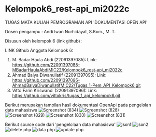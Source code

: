 # Kelompok6_rest-api_mi2022c

TUGAS MATA KULIAH PEMROGRAMAN API 'DOKUMENTASI OPEN API'

Dosen pengampu : Andi Iwan Nurhidayat, S.Kom., M. T.

Disusun oleh kelompok 6 (link github) :

LINK Github Anggota Kelompok 6:
1.	M. Badar Haula Abdi (22091397085):
Link: https://github.com/22091397085-MBadarHaulaAbdiMIC22/Kelompok6_rest-api_mi2022c 
2.	Ahmad Balya Diwanullatif (22091397095):
Link: https://github.com/22091397095-AhmadBalyaDiwanullatifMIC22/Tugas_1-Pem_API_Kelompok6.git 
3.	Vitto Farin Kriswandi (22091397096):
Link: https://github.com/vittokris/tugas_1_api_kelompok6.git


 Berikut merupakan tampilan hasil dokumentasi OpenApi pada pengelolan data mahasiswa
 ![Screenshot (834)](https://github.com/22091397085-MBadarHaulaAbdiMIC22/Kelompok6_rest-api_mi2022c/assets/144098215/296b2c98-f90b-4604-9e83-c8c94c201ab9)
 ![Screenshot (828)](https://github.com/22091397085-MBadarHaulaAbdiMIC22/Kelompok6_rest-api_mi2022c/assets/144098215/34325a9e-9691-4136-a313-ca90031e1433)
 ![Screenshot (829)](https://github.com/22091397085-MBadarHaulaAbdiMIC22/Kelompok6_rest-api_mi2022c/assets/144098215/c3b0ff1e-8265-4536-8aaa-f58ed6968c70)
 ![Screenshot (830)](https://github.com/22091397085-MBadarHaulaAbdiMIC22/Kelompok6_rest-api_mi2022c/assets/144098215/c52dd8db-f158-4f22-bab3-bdf1ecc81cb3)
 ![Screenshot (831)](https://github.com/22091397085-MBadarHaulaAbdiMIC22/Kelompok6_rest-api_mi2022c/assets/144098215/6ba8d2f1-c180-4262-87f1-057f16e06f5d)

 Berikut source code dari 'pengelolaan data mahasiswa'
 ![json1](https://github.com/22091397085-MBadarHaulaAbdiMIC22/Kelompok6_rest-api_mi2022c/assets/144098215/d8da7201-87cd-4c39-b058-0bc4051078a0)
 ![json2](https://github.com/22091397085-MBadarHaulaAbdiMIC22/Kelompok6_rest-api_mi2022c/assets/144098215/68440531-a3d9-4772-bbc8-24648d69a5ea)
 ![delete php](https://github.com/22091397085-MBadarHaulaAbdiMIC22/Kelompok6_rest-api_mi2022c/assets/144098215/61c26121-d577-4d6d-bda3-6a4a4b427704)
 ![data php](https://github.com/22091397085-MBadarHaulaAbdiMIC22/Kelompok6_rest-api_mi2022c/assets/144098215/4d042f2c-cfad-4733-9ec6-4f10199ebd81)
 ![update php](https://github.com/22091397085-MBadarHaulaAbdiMIC22/Kelompok6_rest-api_mi2022c/assets/144098215/384e092a-3ec1-4103-adb2-497c898f258f)



 
